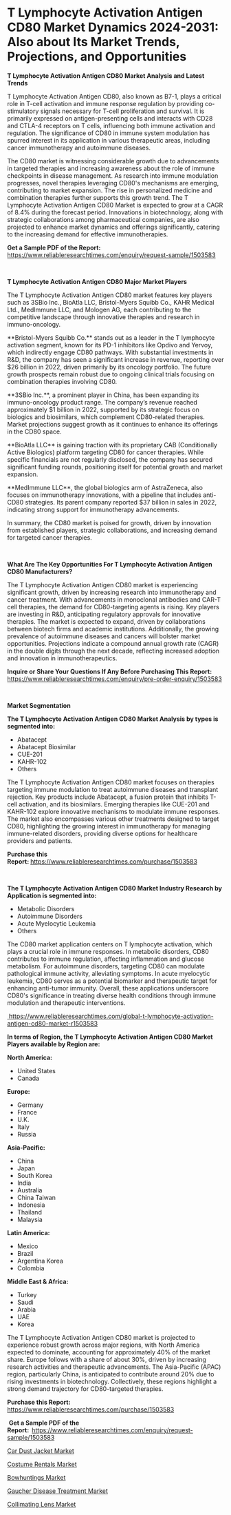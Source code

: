 <p><h1>T Lymphocyte Activation Antigen CD80 Market Dynamics 2024-2031: Also about Its Market Trends, Projections, and Opportunities</h1></p><p><strong>T Lymphocyte Activation Antigen CD80 Market Analysis and Latest Trends</strong></p>
<p><p>T Lymphocyte Activation Antigen CD80, also known as B7-1, plays a critical role in T-cell activation and immune response regulation by providing co-stimulatory signals necessary for T-cell proliferation and survival. It is primarily expressed on antigen-presenting cells and interacts with CD28 and CTLA-4 receptors on T cells, influencing both immune activation and regulation. The significance of CD80 in immune system modulation has spurred interest in its application in various therapeutic areas, including cancer immunotherapy and autoimmune diseases.</p><p>The CD80 market is witnessing considerable growth due to advancements in targeted therapies and increasing awareness about the role of immune checkpoints in disease management. As research into immune modulation progresses, novel therapies leveraging CD80's mechanisms are emerging, contributing to market expansion. The rise in personalized medicine and combination therapies further supports this growth trend. The T Lymphocyte Activation Antigen CD80 Market is expected to grow at a CAGR of 8.4% during the forecast period. Innovations in biotechnology, along with strategic collaborations among pharmaceutical companies, are also projected to enhance market dynamics and offerings significantly, catering to the increasing demand for effective immunotherapies.</p></p>
<p><strong>Get a Sample PDF of the Report:&nbsp;</strong> <a href="https://www.reliableresearchtimes.com/enquiry/request-sample/1503583?utm_campaign=1383&utm_medium=2&utm_source=Github&utm_content=ia&utm_term=27092024&utm_id=t-lymphocyte-activation-antigen-cd80">https://www.reliableresearchtimes.com/enquiry/request-sample/1503583</a></p>
<p>&nbsp;</p>
<p><strong>T Lymphocyte Activation Antigen CD80 Major Market Players</strong></p>
<p><p>The T Lymphocyte Activation Antigen CD80 market features key players such as 3SBio Inc., BioAtla LLC, Bristol-Myers Squibb Co., KAHR Medical Ltd., MedImmune LLC, and Mologen AG, each contributing to the competitive landscape through innovative therapies and research in immuno-oncology.</p><p>**Bristol-Myers Squibb Co.** stands out as a leader in the T lymphocyte activation segment, known for its PD-1 inhibitors like Opdivo and Yervoy, which indirectly engage CD80 pathways. With substantial investments in R&D, the company has seen a significant increase in revenue, reporting over $26 billion in 2022, driven primarily by its oncology portfolio. The future growth prospects remain robust due to ongoing clinical trials focusing on combination therapies involving CD80.</p><p>**3SBio Inc.**, a prominent player in China, has been expanding its immuno-oncology product range. The company’s revenue reached approximately $1 billion in 2022, supported by its strategic focus on biologics and biosimilars, which complement CD80-related therapies. Market projections suggest growth as it continues to enhance its offerings in the CD80 space.</p><p>**BioAtla LLC** is gaining traction with its proprietary CAB (Conditionally Active Biologics) platform targeting CD80 for cancer therapies. While specific financials are not regularly disclosed, the company has secured significant funding rounds, positioning itself for potential growth and market expansion.</p><p>**MedImmune LLC**, the global biologics arm of AstraZeneca, also focuses on immunotherapy innovations, with a pipeline that includes anti-CD80 strategies. Its parent company reported $37 billion in sales in 2022, indicating strong support for immunotherapy advancements.</p><p>In summary, the CD80 market is poised for growth, driven by innovation from established players, strategic collaborations, and increasing demand for targeted cancer therapies.</p></p>
<p>&nbsp;</p>
<p><strong>What Are The Key Opportunities For T Lymphocyte Activation Antigen CD80 Manufacturers?</strong></p>
<p><p>The T Lymphocyte Activation Antigen CD80 market is experiencing significant growth, driven by increasing research into immunotherapy and cancer treatment. With advancements in monoclonal antibodies and CAR-T cell therapies, the demand for CD80-targeting agents is rising. Key players are investing in R&D, anticipating regulatory approvals for innovative therapies. The market is expected to expand, driven by collaborations between biotech firms and academic institutions. Additionally, the growing prevalence of autoimmune diseases and cancers will bolster market opportunities. Projections indicate a compound annual growth rate (CAGR) in the double digits through the next decade, reflecting increased adoption and innovation in immunotherapeutics.</p></p>
<p><strong>Inquire or Share Your Questions If Any Before Purchasing This Report:</strong> <a href="https://www.reliableresearchtimes.com/enquiry/pre-order-enquiry/1503583?utm_campaign=1383&utm_medium=2&utm_source=Github&utm_content=ia&utm_term=27092024&utm_id=t-lymphocyte-activation-antigen-cd80">https://www.reliableresearchtimes.com/enquiry/pre-order-enquiry/1503583</a></p>
<p>&nbsp;</p>
<p><strong>Market Segmentation</strong></p>
<p><strong>The T Lymphocyte Activation Antigen CD80 Market Analysis by types is segmented into:</strong></p>
<p><ul><li>Abatacept</li><li>Abatacept Biosimilar</li><li>CUE-201</li><li>KAHR-102</li><li>Others</li></ul></p>
<p><p>The T Lymphocyte Activation Antigen CD80 market focuses on therapies targeting immune modulation to treat autoimmune diseases and transplant rejection. Key products include Abatacept, a fusion protein that inhibits T-cell activation, and its biosimilars. Emerging therapies like CUE-201 and KAHR-102 explore innovative mechanisms to modulate immune responses. The market also encompasses various other treatments designed to target CD80, highlighting the growing interest in immunotherapy for managing immune-related disorders, providing diverse options for healthcare providers and patients.</p></p>
<p><strong>Purchase this Report:&nbsp;</strong><a href="https://www.reliableresearchtimes.com/purchase/1503583?utm_campaign=1383&utm_medium=2&utm_source=Github&utm_content=ia&utm_term=27092024&utm_id=t-lymphocyte-activation-antigen-cd80">https://www.reliableresearchtimes.com/purchase/1503583</a></p>
<p>&nbsp;</p>
<p><strong>The T Lymphocyte Activation Antigen CD80 Market Industry Research by Application is segmented into:</strong></p>
<p><ul><li>Metabolic Disorders</li><li>Autoimmune Disorders</li><li>Acute Myelocytic Leukemia</li><li>Others</li></ul></p>
<p><p>The CD80 market application centers on T lymphocyte activation, which plays a crucial role in immune responses. In metabolic disorders, CD80 contributes to immune regulation, affecting inflammation and glucose metabolism. For autoimmune disorders, targeting CD80 can modulate pathological immune activity, alleviating symptoms. In acute myelocytic leukemia, CD80 serves as a potential biomarker and therapeutic target for enhancing anti-tumor immunity. Overall, these applications underscore CD80's significance in treating diverse health conditions through immune modulation and therapeutic interventions.</p></p>
<p><a href="https://www.reliableresearchtimes.com/global-t-lymphocyte-activation-antigen-cd80-market-r1503583?utm_campaign=1383&utm_medium=2&utm_source=Github&utm_content=ia&utm_term=27092024&utm_id=t-lymphocyte-activation-antigen-cd80">&nbsp;https://www.reliableresearchtimes.com/global-t-lymphocyte-activation-antigen-cd80-market-r1503583</a></p>
<p><strong>In terms of Region, the T Lymphocyte Activation Antigen CD80 Market Players available by Region are:</strong></p>
<p>
    <p> <strong> North America: </strong>
        <ul>
            <li>United States</li>
            <li>Canada</li>
        </ul>
        </p> 
    <p> <strong> Europe: </strong>
        <ul>
            <li>Germany</li>
            <li>France</li>
            <li>U.K.</li>
            <li>Italy</li>
            <li>Russia</li>
        </ul>
        </p> 
    <p> <strong> Asia-Pacific: </strong>
        <ul>
            <li>China</li>
            <li>Japan</li>
            <li>South Korea</li>
            <li>India</li>
            <li>Australia</li>
            <li>China Taiwan</li>
            <li>Indonesia</li>
            <li>Thailand</li>
            <li>Malaysia</li>
        </ul>
        </p> 
    <p> <strong> Latin America: </strong>
        <ul>
            <li>Mexico</li>
            <li>Brazil</li>
            <li>Argentina Korea</li>
            <li>Colombia</li>
        </ul>
        </p> 
    <p> <strong> Middle East & Africa: </strong>
        <ul>
            <li>Turkey</li>
            <li>Saudi</li>
            <li>Arabia</li>
            <li>UAE</li>
            <li>Korea</li>
        </ul>
    </p>
    </p>
<p><p>The T Lymphocyte Activation Antigen CD80 market is projected to experience robust growth across major regions, with North America expected to dominate, accounting for approximately 40% of the market share. Europe follows with a share of about 30%, driven by increasing research activities and therapeutic advancements. The Asia-Pacific (APAC) region, particularly China, is anticipated to contribute around 20% due to rising investments in biotechnology. Collectively, these regions highlight a strong demand trajectory for CD80-targeted therapies.</p></p>
<p><strong>Purchase this Report: </strong><a href="https://www.reliableresearchtimes.com/purchase/1503583?utm_campaign=1383&utm_medium=2&utm_source=Github&utm_content=ia&utm_term=27092024&utm_id=t-lymphocyte-activation-antigen-cd80">https://www.reliableresearchtimes.com/purchase/1503583</a></p>
<p>&nbsp;<strong>Get a Sample PDF of the Report:&nbsp;&nbsp;</strong><a href="https://www.reliableresearchtimes.com/enquiry/request-sample/1503583?utm_campaign=1383&utm_medium=2&utm_source=Github&utm_content=ia&utm_term=27092024&utm_id=t-lymphocyte-activation-antigen-cd80">https://www.reliableresearchtimes.com/enquiry/request-sample/1503583</a></p>
<p><strong></strong></p>
<p><p><a href="https://issuu.com/reportprime-2/docs/car-dust-jacket-market-size-2030.pp_dfbff659a583b2?utm_campaign=1383&utm_medium=2&utm_source=Github&utm_content=ia&utm_term=27092024&utm_id=t-lymphocyte-activation-antigen-cd80">Car Dust Jacket Market</a></p><p><a href="https://www.linkedin.com/pulse/costume-rentals-industry-sector-new-technologies-market-dnivf?trackingId=npVEvntWS%2Fid9gRB4awTuA%3D%3D&utm_campaign=1383&utm_medium=2&utm_source=Github&utm_content=ia&utm_term=27092024&utm_id=t-lymphocyte-activation-antigen-cd80">Costume Rentals Market</a></p><p><a href="https://issuu.com/reportprime-2/docs/bowhuntings-market-size-2030.pptx_41f3f5bae5f1fb?utm_campaign=1383&utm_medium=2&utm_source=Github&utm_content=ia&utm_term=27092024&utm_id=t-lymphocyte-activation-antigen-cd80">Bowhuntings Market</a></p><p><a href="https://www.linkedin.com/pulse/gaucher-disease-treatment-market-forecast-global-trends-analysis-tbrnc?trackingId=nYYGY3yiR0mrYpO191Fcpw%3D%3D&utm_campaign=1383&utm_medium=2&utm_source=Github&utm_content=ia&utm_term=27092024&utm_id=t-lymphocyte-activation-antigen-cd80">Gaucher Disease Treatment Market</a></p><p><a href="https://www.linkedin.com/pulse/collimating-lens-industry-sector-new-technologies-market-soxbc?trackingId=7982tjTeQ0Kxt%2Fwvt3O3pw%3D%3D&utm_campaign=1383&utm_medium=2&utm_source=Github&utm_content=ia&utm_term=27092024&utm_id=t-lymphocyte-activation-antigen-cd80">Collimating Lens Market</a></p></p>